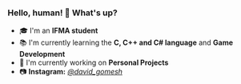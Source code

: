 ### Hello, human! 👋 What's up?
- :mortar_board: I'm an **IFMA student**
- :books: I'm currently learning the **C, C++ and C# language** and **Game Development**
- :mag_right: I'm currently working on **Personal Projects**
- :camera: **Instagram:** [*@david_gomesh*](https://www.instagram.com/david_gomesh/)

<!--
**DavidGomesh/DavidGomesh** is a ✨ _special_ ✨ repository because its `README.md` (this file) appears on your GitHub profile.

Here are some ideas to get you started:

- 🔭 I’m currently working on ...
- 🌱 I’m currently learning ...
- 👯 I’m looking to collaborate on ...
- 🤔 I’m looking for help with ...
- 💬 Ask me about ...
- 📫 How to reach me: ...
- 😄 Pronouns: ...
- ⚡ Fun fact: ...
-->
